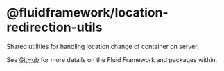 # @fluidframework/location-redirection-utils

Shared utilities for handling location change of container on server.

See [GitHub](https://github.com/microsoft/FluidFramework) for more details on the Fluid Framework and packages within.
